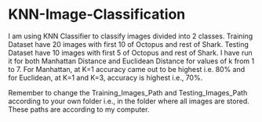 # KNN-Image-Classification

I am using KNN Classifier to classify images divided into 2 classes. Training Dataset have 20 images with first 10 of Octopus and rest of Shark. Testing Dataset have 10 images with first 5 of Octopus and rest of Shark. I have run it for both Manhattan Distance and Euclidean Distance for values of k from 1 to 7. For Manhattan, at K=1 accuracy came out to be highest i.e. 80% and for Euclidean, at K=1 and K=3, accuracy is highest i.e., 70%.


Remember to change the Training_Images_Path and Testing_Images_Path according to your own folder i.e., in the folder where all images are stored. 
These paths are according to my computer.
